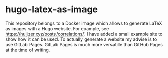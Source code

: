 # hugo-latex-as-image

This repository belongs to a Docker image which allows to generate LaTeX as images with a Hugo website.
For example, see <https://huijzer.xyz/posts/correlations/>.
I have added a small example site to show how it can be used.
To actually generate a website my advise is to use GitLab Pages.
GitLab Pages is much more versatille than GitHub Pages at the time of writing.
